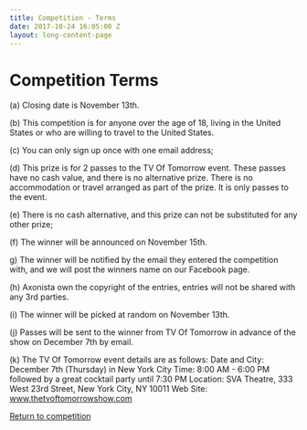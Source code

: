 ```yaml
---
title: Competition - Terms
date: 2017-10-24 16:05:00 Z
layout: long-content-page
---
```


# Competition Terms

(a) Closing date is November 13th.

(b) This competition is for anyone over the age of 18, living in the United States or who are willing to travel to the United States.

(c) You can only sign up once with one email address;

(d) This prize is for 2 passes to the TV Of Tomorrow event. These passes have no cash value, and there is no alternative prize. There is no accommodation or travel arranged as part of the prize. It is only passes to the event.

(e) There is no cash alternative, and this prize can not be substituted for any other prize;

(f) The winner will be announced on November 15th.

g) The winner will be notified by the email they entered the competition with, and we will post the winners name on our Facebook page.

(h) Axonista own the copyright of the entries, entries will not be shared with any 3rd parties.

(i) The winner will be picked at random on November 13th.

(j) Passes will be sent to the winner from TV Of Tomorrow in advance of the show on December 7th by email.

(k) The TV Of Tomorrow event details are as follows:
Date and City: December 7th (Thursday) in New York City
Time: 8:00 AM - 6:00 PM followed by a great cocktail party until 7:30 PM
Location: SVA Theatre, 333 West 23rd Street, New York City, NY 10011
Web Site: <a href="http://www.thetvoftomorrowshow.com" target="_blank">www.thetvoftomorrowshow.com</a>

<a href="/competition">Return to competition</a>
